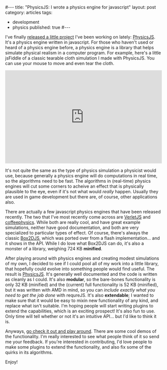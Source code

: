 #---
title: "PhysicsJS: I wrote a physics engine for javascript"
layout: post
category: articles
tags: 
  - development
  - physics
published: true
#---

I've finally [released a little project][physicsjs] I've been working on lately: [PhysicsJS][physicsjs]. It's a physics engine written in javascript. For those who haven't used or heard of a physics engine before, a physics engine is a library that helps simulate physical realism in a computer program. For example, here's a little jsFiddle of a classic tearable cloth simulation I made with PhysicsJS. You can use your mouse to move and even tear the cloth.

<iframe width="100%" height="300" src="http://jsfiddle.net/wellcaffeinated/MEgG3/embedded/result,js,html,css/" allowfullscreen="allowfullscreen" frameborder="0">
</iframe>

It's not quite the same as the type of physics simulation a physicist would use, because generally a physics engine will do computations in real time, so the algorithms need to be fast. The algorithms in (real-time) physics engines will cut some corners to acheive an effect that is physically plausible to the eye, even if it's not what would *really* happen. Usually they are used in game development but there are, of course, other applications also.

There are actually a few javascript physics engines that have been released recently. The two that I've most recently come across are [VerletJS][verletjs] and [coffeephysics][coffeephysics]. While both are really cool, and have great example simulations, neither have good documentation, and both are very specialized to particular types of effect. Of course, there's always the classic [Box2DJS][box2djs], which was ported over from a flash implementation... and it shows in the API. While I do love what Box2DJS can do, it's also a monster of a library, weighing 724 KB **minified**. 

After playing around with physics engines and creating modest simulations of my own, I decided to see if I could pool all of my work into a little library, that hopefully could evolve into something people would find useful. The result is [PhysicsJS][physicsjs]. It's generally well documented and the code is written as cleanly as I could. It's also **modular**, so the bare-bones functionality is only 32 KB (minified) and the (current) full functionality is 52 KB (minified), but it was written with AMD in mind, so you can *include exactly what you need to get the job done* with requreJS. It's also **extendable**; I wanted to make sure that it would be easy to mixin new functionality of any kind, and replace what isn't suitable. I'm hoping people will start writing plugins to extend the capabilities, which is an exciting prospect! It's also fun to use. Only time will tell whether or not it's an intuitive API... but I'd like to think it is.

Anyways, [go check it out and play around][physicsjs]. There are some cool demos of the functionality. I'm really interested to see what people think of it so send me your feedback. If you're interested in contributing, I'd love people to make some plugins to extend the functionality, and also fix some of the quirks in its algorithms.

Enjoy!

[physicsjs]: http://wellcaffeinated.net/PhysicsJS/
[verletjs]: http://subprotocol.com/verlet-js/
[coffeephysics]: http://soulwire.co.uk/experiments/coffee-physics/
[box2djs]: https://github.com/kripken/box2d.js/

